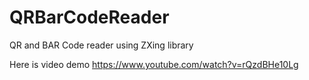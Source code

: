# QRBarCodeReader
QR and BAR Code reader using ZXing library

Here is video demo
https://www.youtube.com/watch?v=rQzdBHe10Lg
